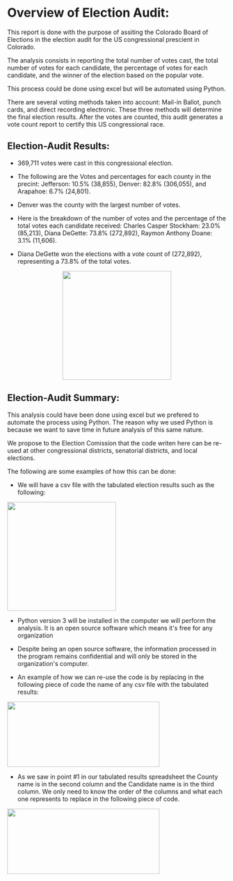 # Overview of Election Audit: 

This report is done with the purpose of assiting the Colorado Board of Elections in the election audit for the US congressional prescient in Colorado. 

The analysis consists in reporting the total number of votes cast, the total number of votes for each candidate, the percentage of votes for each candidate, and the winner of the election based on the popular vote.

This process could be done using excel but will be automated using Python.

There are several voting methods taken into account: Mail-in Ballot, punch cards, and direct recording electronic.  These three methods will determine the final election results. After the votes are counted, this audit generates a vote count report to certify this US congressional race.

## Election-Audit Results:                                 
  
* 369,711 votes were cast in this congressional election.  

* The following are the Votes and percentages for each county in the precint: Jefferson: 10.5% (38,855), Denver: 82.8% (306,055), and Arapahoe: 6.7% (24,801).

* Denver was the county with the largest number of votes.

* Here is the breakdown of the number of votes and the percentage of the total votes each candidate received: Charles Casper Stockham: 23.0% (85,213), Diana      DeGette: 73.8% (272,892), Raymon Anthony Doane: 3.1% (11,606).

* Diana DeGette won the elections with a vote count of (272,892), representing a  73.8%  of the total votes.


<p align = "center">
<img src="https://github.com/nativelasquez-austin/Election_Analysis/blob/main/Resources/Election_results.png" width="250" height="250" />


## Election-Audit Summary: 

This analysis could have been done using excel but we prefered to automate the process using Python.  The reason why we used Python is because we want to save time in future analysis of this same nature.

We propose to the Election Comission that the code writen here can be re-used at other congressional districts, senatorial districts, and local elections.

The following are some examples of how this can be done:

* We will have a csv file with the tabulated election results such as the following:


<img src="https://github.com/nativelasquez-austin/Election_Analysis/blob/main/Resources/csv_file.png" width="250" height="250" />


* Python version 3 will be installed in the computer we will perform the analysis.  It is an open source software which means it's free for any organization

* Despite being an open source software, the information processed in the program remains confidential and will only be stored in the organization's computer.

* An example of how we can re-use the code is by replacing in the following piece of code the name of any csv file with the tabulated results:

<img src="https://github.com/nativelasquez-austin/Election_Analysis/blob/main/Resources/your_file_name.png" width="350" height="150" />

* As we saw in point #1 in our tabulated results spreadsheet the County name is in the second column and the Candidate name is in the third column.  We only need to know the order of the columns and what each one represents to replace in the following piece of code.

<img src="https://github.com/nativelasquez-austin/Election_Analysis/blob/main/Resources/columns.png" width="350" height="150" />
